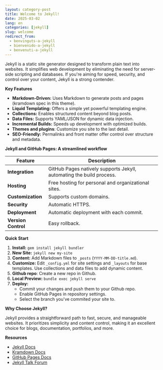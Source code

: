 ```yaml
---
layout: category-post
title: Welcome to Jekyll!
date: 2025-03-02
lang: en
categories: [jekyll]
slug: welcome
redirect_from:
  - benvinguts-a-jekyll
  - bienvenido-a-jekyll
  - benvenuti-a-jekyll
---
```


Jekyll is a static site generator designed to transform plain text into websites. It simplifies web development by eliminating the need for server-side scripting and databases. If you're aiming for speed, security, and control over your content, Jekyll is a strong contender.

**Key Features**

- **Markdown-Driven:** Uses Markdown to generate posts and pages (kramdown spec in this theme).
- **Liquid Templating:**  Offers a simple yet powerful templating engine.
- **Collections:** Enables structured content beyond blog posts.
- **Data Files:** Supports YAML/JSON for dynamic data injection.
- **Incremental Builds:**  Speeds up development with optimized builds.
- **Themes and plugins**: Customize you site to the last detail.
- **SEO-Friendly:** Permalinks and front matter offer control over structure and metadata.

**Jekyll and GitHub Pages: A streamlined workflow**

| Feature             | Description                                                                                   |
| ------------------- | --------------------------------------------------------------------------------------------- |
| **Integration**     | GitHub Pages natively supports Jekyll, automating the build process.                          |
| **Hosting**         | Free hosting for personal and organizational sites.                                           |
| **Customization**   | Supports custom domains.                                                                      |
| **Security**        | Automatic HTTPS.                                                                              |
| **Deployment**      | Automatic deployment with each commit.                                                        |
| **Version Control** | Easy rollback.                                                                                |

**Quick Start**

1.  **Install:** `gem install jekyll bundler`
2.  **New Site:** `jekyll new my-site`
3.  **Content:** Add Markdown files to `_posts` (`YYYY-MM-DD-title.md`).
4.  **Customize:** Edit `_config.yml` for site settings and `_layouts` for base templates. Use collections and data files to add dynamic content.
5. **Github repo**: Create a new repo in Github.
6.  **Local Preview:** `bundle exec jekyll serve`
7.  **Deploy:**
    -   Commit your changes and push them to your Github repo.
    -   Enable GitHub Pages in repository settings.
    -   Select the branch you've commited your site to.

**Why Choose Jekyll?**

Jekyll provides a straightforward path to fast, secure, and manageable websites. It prioritizes simplicity and content control, making it an excellent choice for blogs, documentation, portfolios, and more.

**Resources**

- [Jekyll Docs](https://jekyllrb.com/docs/)
- [Kramdown Docs](https://kramdown.gettalong.org/)
- [GitHub Pages Docs](https://docs.github.com/en/pages)
- [Jekyll Talk Forum](https://talk.jekyllrb.com/)
